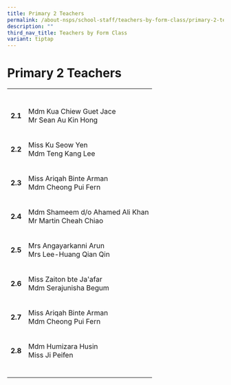 ```yaml
---
title: Primary 2 Teachers
permalink: /about-nsps/school-staff/teachers-by-form-class/primary-2-teachers/
description: ""
third_nav_title: Teachers by Form Class
variant: tiptap
---
```

<h1>Primary 2 Teachers</h1><table><tbody><tr><th rowspan="1" colspan="1"><p></p></th><th rowspan="1" colspan="1"><p></p></th></tr><tr><td rowspan="1" colspan="1"><p><strong>2.1</strong></p></td><td rowspan="1" colspan="1"><p>Mdm Kua Chiew Guet Jace<br>Mr Sean Au Kin Hong</p></td></tr><tr><td rowspan="1" colspan="1"><p><strong>2.2</strong></p></td><td rowspan="1" colspan="1"><p>Miss Ku Seow Yen <br>Mdm Teng Kang Lee</p></td></tr><tr><td rowspan="1" colspan="1"><p><strong>2.3</strong></p></td><td rowspan="1" colspan="1"><p>Miss Ariqah Binte Arman<br>Mdm Cheong Pui Fern</p></td></tr><tr><td rowspan="1" colspan="1"><p><strong>2.4</strong></p></td><td rowspan="1" colspan="1"><p>Mdm Shameem d/o Ahamed Ali Khan <br>Mr Martin Cheah Chiao </p></td></tr><tr><td rowspan="1" colspan="1"><p><strong>2.5</strong></p></td><td rowspan="1" colspan="1"><p>Mrs Angayarkanni Arun <br>Mrs Lee-Huang Qian Qin </p></td></tr><tr><td rowspan="1" colspan="1"><p><strong>2.6</strong></p></td><td rowspan="1" colspan="1"><p>Miss Zaiton bte Ja'afar<br>Mdm Serajunisha Begum</p></td></tr><tr><td rowspan="1" colspan="1"><p><strong>2.7</strong></p></td><td rowspan="1" colspan="1"><p>Miss Ariqah Binte Arman<br>Mdm Cheong Pui Fern</p></td></tr><tr><td rowspan="1" colspan="1"><p><strong>2.8</strong></p></td><td rowspan="1" colspan="1"><p>Mdm Humizara Husin<br>Miss Ji Peifen</p></td></tr><tr><td rowspan="1" colspan="1"><p></p></td><td rowspan="1" colspan="1"><p></p></td></tr></tbody></table><p></p>
